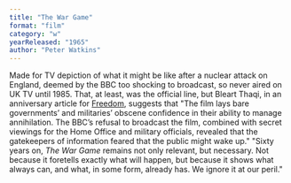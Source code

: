 ```yaml
---
title: "The War Game"
format: "film"
category: "w"
yearReleased: "1965"
author: "Peter Watkins"
---
```

Made for TV depiction of what it might be like after a nuclear attack on England, deemed by the BBC too shocking to broadcast, so never aired on UK TV until 1985. That, at least, was the official line, but Bleart 
Thaqi, in an anniversary article for <a href="https://freedomnews.org.uk/2025/08/08/the-war-game-still-too-real-to-broadcast/">Freedom</a>, suggests that "The film lays bare governments’ and militaries’ obscene confidence in their ability to manage annihilation. The BBC’s refusal to 
broadcast the film, combined with secret viewings for the Home Office and military officials, revealed that the gatekeepers of information feared that the public might wake up." "Sixty years on, _The War Game_ remains not only relevant, but necessary. Not because it foretells exactly what will happen, but 
because it shows what always can, and what, in some form, already has. We ignore it at our peril."
